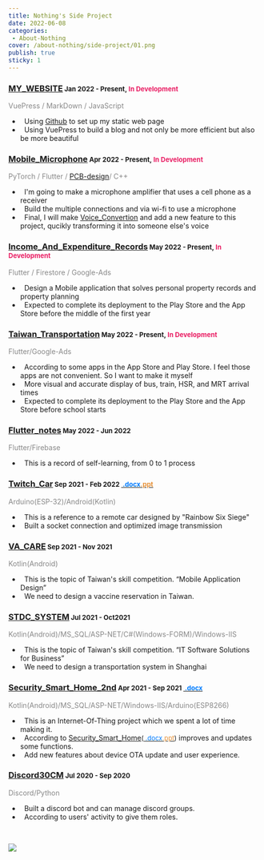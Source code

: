 ```yaml
---
title: Nothing's Side Project
date: 2022-06-08
categories: 
 - About-Nothing
cover: /about-nothing/side-project/01.png
publish: true
sticky: 1
---
```


### [MY_WEBSITE](https://i-am-nothing.github.io/)<font size="2">&nbsp;Jan 2022 - Present,&nbsp;<span style="color:#e91d63">In Development</span></font><br/>
<span style="color:#888888">VuePress / MarkDown / JavaScript</span></br>
* &nbsp;&nbsp;Using [Github](https://github.com/I-am-nothing/I-am-nothing.github.io) to set up my static web page<br/>
* &nbsp;&nbsp;Using VuePress to build a blog and not only be more efficient but also be more beautiful

### [Mobile_Microphone](https://github.com/I-am-nothing/Mobile_Microphone)<font size="2">&nbsp;Apr 2022 - Present,&nbsp;<span style="color:#e91d63">In Development</span></font><br/>
<span style="color:#888888">PyTorch / Flutter / [PCB-design](https://easyeda.com/editor#id=|5191edca95e14e5d855f03cf7dd2f48f|25fb8eaf71244933944f11f870ebe028|8bdcf6bc7b4a42dca2976e674a4c5bee|381d85b3d1db49ccb6b30b401fcd107c)/ C++</span><br/>
* &nbsp;&nbsp;I'm going to make a microphone amplifier that uses a cell phone as a receiver<br/>
* &nbsp;&nbsp;Build the multiple connections and via wi-fi to use a microphone<br/>
* &nbsp;&nbsp;Final, I will make [Voice_Convertion](https://github.com/I-am-nothing/Voice_Converttion) and add a new feature to this project, qucikly transforming it into someone else's voice<br/>

### [Income_And_Expenditure_Records](https://github.com/I-am-nothing/Income_And_Expenditure_Records)<font size="2">&nbsp;May 2022 - Present,&nbsp;<span style="color:#e91d63">In Development</span></font><br/>
<span style="color:#888888">Flutter / Firestore / Google-Ads</span><br/>
* &nbsp;&nbsp;Design a Mobile application that solves personal property records and property planning<br/>
* &nbsp;&nbsp;Expected to complete its deployment to the Play Store and the App Store before the middle of the first year

### [Taiwan_Transportation](https://github.com/I-am-nothing/Taiwan_Transportation)<font size="2">&nbsp;May 2022 - Present,&nbsp;<span style="color:#e91d63">In Development</span></font><br/>
<span style="color:#888888">Flutter/Google-Ads</span><br/>
* &nbsp;&nbsp;According to some apps in the App Store and Play Store. I feel those apps are not convenient. So I want to make it myself<br/>
* &nbsp;&nbsp;More visual and accurate display of bus, train, HSR, and MRT arrival times <br/>
* &nbsp;&nbsp;Expected to complete its deployment to the Play Store and the App Store before school starts

### [Flutter_notes](https://github.com/I-am-nothing/Flutter_notes)<font size="2">&nbsp;May 2022 - Jun 2022</font><br/>
<span style="color:#888888">Flutter/Firebase</span><br/>
* &nbsp;&nbsp;This is a record of self-learning, from 0 to 1 process

### [Twitch_Car](https://github.com/I-am-nothing/Twitch_Car)<font size="2">&nbsp;Sep 2021 - Feb 2022 [<span style="color:#007bff">&nbsp;.docx</span>](https://docs.google.com/document/d/1PnjpnWs7Fg4Pcy3x5B7tbZW885f4npafvDLK37PCZKE/edit?usp=sharing)[<span style="color:#e69138">.ppt</span>](https://www.canva.com/design/DAEywo-Aia0/9Gq34sW1Ute-39wqN0MjnQ/view?utm_content=DAEywo-Aia0&utm_campaign=designshare&utm_medium=link&utm_source=publishpresent)</font><br/>
<span style="color:#888888">Arduino(ESP-32)/Android(Kotlin)</span>
* &nbsp;&nbsp;This is a reference to a remote car designed by  "Rainbow Six Siege"<br/>
* &nbsp;&nbsp;Built a socket connection and optimized image transmission

### [VA_CARE](https://github.com/I-am-nothing/VA_CARE)<font size="2">&nbsp;Sep 2021 - Nov 2021</font><br/>
<span style="color:#888888">Kotlin(Android)</span><br/>
* &nbsp;&nbsp;This is the topic of Taiwan's skill competition. “Mobile Application Design”<br/>
* &nbsp;&nbsp;We need to design a vaccine reservation in Taiwan.

### [STDC_SYSTEM](https://github.com/TcivsCSE/51A-Data)<font size="2">&nbsp;Jul 2021 - Oct2021</font><br/>
<span style="color:#888888">Kotlin(Android)/MS_SQL/ASP-NET/C#(Windows-FORM)/Windows-IIS</span><br/>
* &nbsp;&nbsp;This is the topic of Taiwan's skill competition. “IT Software Solutions for Business”<br/>
* &nbsp;&nbsp;We need to design a transportation system in Shanghai

### [Security_Smart_Home_2nd](https://github.com/I-am-nothing/Security_Smart_Home_2nd)<font size="2">&nbsp;Apr  2021 - Sep 2021 [<span style="color:#007bff">&nbsp;.docx</span>](https://docs.google.com/document/d/1pIwP28cPY0j0kTdAGPogLw7TcMTjWPokIr8tGELqfSE/edit?usp=sharing)</font><br/>
<span style="color:#888888">Kotlin(Android)/MS_SQL/ASP-NET/Windows-IIS/Arduino(ESP8266)</span><br/>
* &nbsp;&nbsp;This is an Internet-Of-Thing project which we spent a lot of time making it.<br/>
* &nbsp;&nbsp;According to [Security_Smart_Home](https://github.com/I-am-nothing/Security_Smart_Home)<font size="2">([<span style="color:#007bff">&nbsp;.docx</span>](https://docs.google.com/document/d/1qhFzi2feWOz2Gax-PqmswtHTDt-eyBC42QOLEBsT-FA/edit?usp=sharing)[<span style="color:#e69138">.ppt</span>](https://docs.google.com/presentation/d/1CLF7nTyfLZ677lPc1mkNgJW-RC2V5mb7DHh6XexCC1A/edit?usp=sharing))</font> improves and updates some functions.<br/>
* &nbsp;&nbsp;Add new features about device OTA update and user experience.

### [Discord30CM](https://github.com/I-am-nothing/Discord30CM)<font size="2">&nbsp;Jul  2020 - Sep 2020</font><br/>
<span style="color:#888888">Discord/Python</span><br/>
* &nbsp;&nbsp;Built a discord bot and can manage discord groups.<br/>
* &nbsp;&nbsp;According to users' activity to give them roles.

<br/>

![](/about-nothing/side-project/01.png)